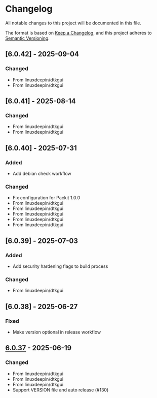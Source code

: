 # Changelog

All notable changes to this project will be documented in this file.

The format is based on [Keep a Changelog](https://keepachangelog.com/en/1.0.0/),
and this project adheres to [Semantic Versioning](https://semver.org/spec/v2.0.0.html).

## [6.0.42] - 2025-09-04

### Changed

- From linuxdeepin/dtkgui
- From linuxdeepin/dtkgui

## [6.0.41] - 2025-08-14

### Changed

- From linuxdeepin/dtkgui
- From linuxdeepin/dtkgui

## [6.0.40] - 2025-07-31

### Added

- Add debian check workflow

### Changed

- Fix configuration for Packit 1.0.0
- From linuxdeepin/dtkgui
- From linuxdeepin/dtkgui
- From linuxdeepin/dtkgui
- From linuxdeepin/dtkgui
- From linuxdeepin/dtkgui

## [6.0.39] - 2025-07-03

### Added

- Add security hardening flags to build process

### Changed

- From linuxdeepin/dtkgui

## [6.0.38] - 2025-06-27

### Fixed

- Make version optional in release workflow

## [6.0.37] - 2025-06-19

### Changed

- From linuxdeepin/dtkgui
- From linuxdeepin/dtkgui
- From linuxdeepin/dtkgui
- Support VERSION file and auto release (#130)

[6.0.37]: https://github.com/linuxdeepin/dtk6gui/compare/6.0.36..6.0.37

<!-- generated by git-cliff -->
